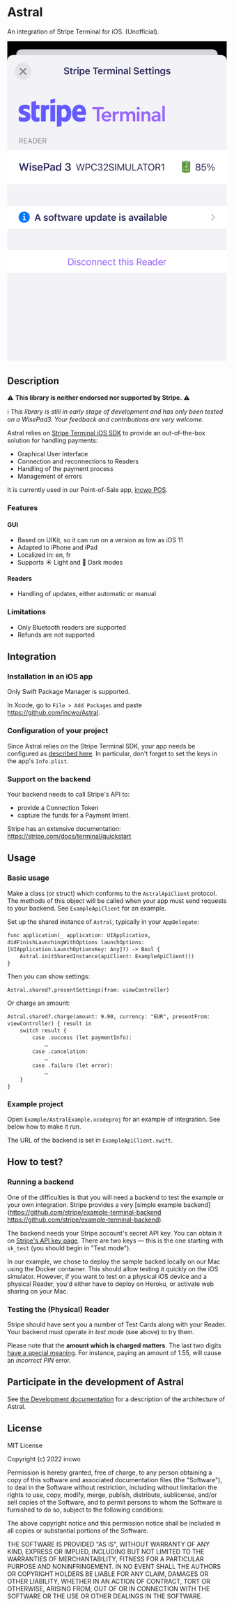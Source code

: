 # Astral

An integration of Stripe Terminal for iOS. (Unofficial).

![AstralSettings](./docs/AstralSettings.png)


## Description

⚠️ **This library is neither endorsed nor supported by Stripe.** ⚠️

ℹ️ *This library is still in early stage of development and has only been tested on a WisePad3. Your feedback and contributions are very welcome.*

Astral relies on [Stripe Terminal iOS SDK](https://github.com/stripe/stripe-terminal-ios) to provide an out-of-the-box solution for handling payments:

- Graphical User Interface
- Connection and reconnections to Readers
- Handling of the payment process 
- Management of errors

It is currently used in our Point-of-Sale app, [incwo POS](https://go.incwo.com/fonctionnalite-caisse-connectee/).

### Features

#### GUI

- Based on UIKit, so it can run on a version as low as iOS 11
- Adapted to iPhone and iPad
- Localized in: en, fr
- Supports ☀️ Light and 🌙 Dark modes

#### Readers

- Handling of updates, either automatic or manual

### Limitations

- Only Bluetooth readers are supported
- Refunds are not supported

## Integration

### Installation in an iOS app

Only Swift Package Manager is supported. 

In Xcode, go to `File > Add Packages` and paste https://github.com/incwo/Astral.

### Configuration of your project

Since Astral relies on the Stripe Terminal SDK, your app needs be configured as [described here](https://stripe.com/docs/terminal/payments/setup-sdk?terminal-sdk-platform=ios#configure). In particular, don't forget to set the keys in the app's `Info.plist`.


### Support on the backend

Your backend needs to call Stripe's API to:

- provide a Connection Token
- capture the funds for a Payment Intent.

Stripe has an extensive documentation:
https://stripe.com/docs/terminal/quickstart

## Usage

### Basic usage

Make a class (or struct) which conforms to the `AstralApiClient` protocol. The methods of this object will be called when your app must send requests to your backend. See `ExampleApiClient` for an example.

Set up the shared instance of `Astral`, typically in your `AppDelegate`:

    func application(_ application: UIApplication, didFinishLaunchingWithOptions launchOptions: [UIApplication.LaunchOptionsKey: Any]?) -> Bool {
        Astral.initSharedInstance(apiClient: ExampleApiClient())
    }

Then you can show settings:

    Astral.shared?.presentSettings(from: viewController)

Or charge an amount:

    Astral.shared?.charge(amount: 9.90, currency: "EUR", presentFrom: viewController) { result in
        switch result {
            case .success (let paymentInfo):
                …
            case .cancelation:
                …
            case .failure (let error):
                …
        }
    }

### Example project

Open `Example/AstralExample.xcodeproj` for an example of integration. See below how to make it run.

The URL of the backend is set in `ExampleApiClient.swift`.

## How to test?

### Running a backend

One of the difficulties is that you will need a backend to test the example or your own integration. Stripe provides a very [simple example backend](https://github.com/stripe/example-terminal-backend https://github.com/stripe/example-terminal-backend). 

The backend needs your Stripe account's secret API key. You can obtain it on [Stripe's API key page](https://dashboard.stripe.com/test/apikeys). There are two keys — this is the one starting with `sk_test` (you should begin in "Test mode").

In our example, we chose to deploy the sample backed locally on our Mac using the Docker container. This should allow testing it quickly on the iOS simulator. However, if you want to test on a physical iOS device and a physical Reader, you'd either have to deploy on Heroku, or activate web sharing on your Mac.

### Testing the (Physical) Reader

Stripe should have sent you a number of Test Cards along with your Reader. Your backend must operate in *test mode* (see above) to try them.

Please note that the **amount which is charged matters**. The last two digits [have a special meaning](https://stripe.com/docs/terminal/references/testing). For instance, paying an amount of 1.55, will cause an *incorrect PIN* error.

## Participate in the development of Astral

See [the Development documentation](/docs/Development.md) for a description of the architecture of Astral.

## License

MIT License

Copyright (c) 2022 incwo

Permission is hereby granted, free of charge, to any person obtaining a copy
of this software and associated documentation files (the "Software"), to deal
in the Software without restriction, including without limitation the rights
to use, copy, modify, merge, publish, distribute, sublicense, and/or sell
copies of the Software, and to permit persons to whom the Software is
furnished to do so, subject to the following conditions:

The above copyright notice and this permission notice shall be included in all
copies or substantial portions of the Software.

THE SOFTWARE IS PROVIDED "AS IS", WITHOUT WARRANTY OF ANY KIND, EXPRESS OR
IMPLIED, INCLUDING BUT NOT LIMITED TO THE WARRANTIES OF MERCHANTABILITY,
FITNESS FOR A PARTICULAR PURPOSE AND NONINFRINGEMENT. IN NO EVENT SHALL THE
AUTHORS OR COPYRIGHT HOLDERS BE LIABLE FOR ANY CLAIM, DAMAGES OR OTHER
LIABILITY, WHETHER IN AN ACTION OF CONTRACT, TORT OR OTHERWISE, ARISING FROM,
OUT OF OR IN CONNECTION WITH THE SOFTWARE OR THE USE OR OTHER DEALINGS IN THE
SOFTWARE.
